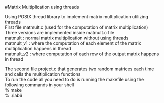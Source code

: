 #Matrix Multiplication using threads

Using POSIX thread library to implement matrix multiplication utilizing threads <br />
First file matmult.c (used for the computation of matrix multiplication) <br />
Three versions are implemented inside matmult.c file <br />
matmult : normal matrix multiplication without using threads<br />
matmult_v1 : where the computation of each element of the matrix multiplication happens in thread<br />
matmult_v2 : where computation of each row of the output matrix happens in thread<br />

The second file project.c that generates two random matrices each time and calls the multiplication functions<br />
To run the code all you need to do is running the makefile using the following commands in your shell<br />
% make <br />
% ./lab6 <br />
